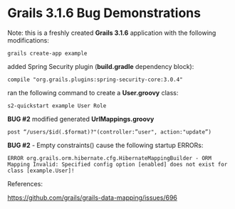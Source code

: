 # Grails 3.1.6 Bug Demonstrations

Note: this is a freshly created **Grails 3.1.6** application with the following modifications:

	grails create-app example

added Spring Security plugin (**build.gradle** dependency block):

	compile "org.grails.plugins:spring-security-core:3.0.4" 

ran the following command to create a **User.groovy** class:

	s2-quickstart example User Role

**BUG #2** 
modified generated **UrlMappings.groovy** 

	post “/users/$id(.$format)?"(controller:”user", action:"update”)






**BUG #2** - Empty constraints() cause the following startup ERRORs:

	ERROR org.grails.orm.hibernate.cfg.HibernateMappingBuilder - ORM Mapping Invalid: Specified config option [enabled] does not exist for class [example.User]!

References:

https://github.com/grails/grails-data-mapping/issues/696


